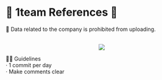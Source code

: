 # 💙 1team References 💙

💫 Data related to the company is prohibited from uploading.
<br/>
<br/>

<p align="center">
<img src="https://github.com/heewooKim/1team/assets/57980857/1f76fa45-d243-4163-b335-cfb289f0a3fa">
</p>

 🧜‍♂️ Guidelines
 <br/>
· 1 commit per day
<br/>
· Make comments clear
